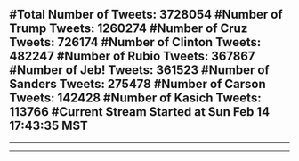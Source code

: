 #Total Number of Tweets: 3728054 
#Number of Trump Tweets: 1260274
#Number of Cruz Tweets: 726174
#Number of Clinton Tweets: 482247
#Number of Rubio Tweets: 367867
#Number of Jeb! Tweets: 361523
#Number of Sanders Tweets: 275478
#Number of Carson Tweets: 142428
#Number of Kasich Tweets: 113766
#Current Stream Started at Sun Feb 14 17:43:35 MST
---
---
---
